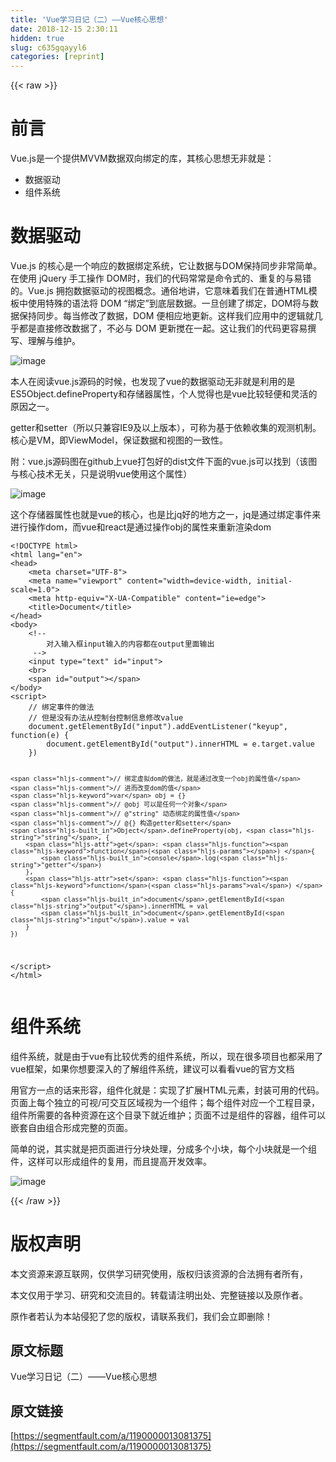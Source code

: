 ```yaml
---
title: 'Vue学习日记（二）——Vue核心思想' 
date: 2018-12-15 2:30:11
hidden: true
slug: c635gqayyl6
categories: [reprint]
---
```


{{< raw >}}

                    
<h1 id="articleHeader0">前言</h1>
<p>Vue.js是一个提供MVVM数据双向绑定的库，其核心思想无非就是：</p>
<ul>
<li>数据驱动</li>
<li>组件系统</li>
</ul>
<h1 id="articleHeader1">数据驱动</h1>
<p>Vue.js 的核心是一个响应的数据绑定系统，它让数据与DOM保持同步非常简单。在使用 jQuery 手工操作 DOM时，我们的代码常常是命令式的、重复的与易错的。Vue.js 拥抱数据驱动的视图概念。通俗地讲，它意味着我们在普通HTML模板中使用特殊的语法将 DOM “绑定”到底层数据。一旦创建了绑定，DOM将与数据保持同步。每当修改了数据，DOM 便相应地更新。这样我们应用中的逻辑就几乎都是直接修改数据了，不必与 DOM 更新搅在一起。这让我们的代码更容易撰写、理解与维护。</p>
<p><span class="img-wrap"><img data-src="/img/remote/1460000013081380?w=850&amp;h=384" src="https://static.alili.tech/img/remote/1460000013081380?w=850&amp;h=384" alt="image" title="image" style="cursor: pointer; display: inline;"></span></p>
<p>本人在阅读vue.js源码的时候，也发现了vue的数据驱动无非就是利用的是ES5Object.defineProperty和存储器属性，个人觉得也是vue比较轻便和灵活的原因之一。</p>
<p>getter和setter（所以只兼容IE9及以上版本），可称为基于依赖收集的观测机制。核心是VM，即ViewModel，保证数据和视图的一致性。</p>
<p>附：vue.js源码图在github上vue打包好的dist文件下面的vue.js可以找到（该图与核心技术无关，只是说明vue使用这个属性）</p>
<p><span class="img-wrap"><img data-src="/img/remote/1460000013081381?w=506&amp;h=360" src="https://static.alili.tech/img/remote/1460000013081381?w=506&amp;h=360" alt="image" title="image" style="cursor: pointer;"></span></p>
<p>这个存储器属性也就是vue的核心，也是比jq好的地方之一，jq是通过绑定事件来进行操作dom，而vue和react是通过操作obj的属性来重新渲染dom</p>
<div class="widget-codetool" style="display:none;">
      <div class="widget-codetool--inner">
      <span class="selectCode code-tool" data-toggle="tooltip" data-placement="top" title="" data-original-title="全选"></span>
      <span type="button" class="copyCode code-tool" data-toggle="tooltip" data-placement="top" data-clipboard-text="<!DOCTYPE html>
<html lang=&quot;en&quot;>
<head>
    <meta charset=&quot;UTF-8&quot;>
    <meta name=&quot;viewport&quot; content=&quot;width=device-width, initial-scale=1.0&quot;>
    <meta http-equiv=&quot;X-UA-Compatible&quot; content=&quot;ie=edge&quot;>
    <title>Document</title>
</head>
<body>
    <!--
        对入输入框input输入的内容都在output里面输出
     -->
    <input type=&quot;text&quot; id=&quot;input&quot;>
    <br>
    <span id=&quot;output&quot;></span>
</body>
<script>
    // 绑定事件的做法
    // 但是没有办法从控制台控制信息修改value
    document.getElementById(&quot;input&quot;).addEventListener(&quot;keyup&quot;, function(e) {
        document.getElementById(&quot;output&quot;).innerHTML = e.target.value
    })

    // 绑定虚拟dom的做法，就是通过改变一个obj的属性值
    // 进而改变dom的值
    var obj = {}
    // @obj 可以是任何一个对象
    // @&quot;string&quot; 动态绑定的属性值
    // @{} 构造getter和setter
    Object.defineProperty(obj, &quot;string&quot;, {
        get: function() {
            console.log(&quot;getter&quot;)
        },
        set: function(val) {
            document.getElementById(&quot;output&quot;).innerHTML = val
            document.getElementById(&quot;input&quot;).value = val
        }
    })
</script>
</html>" title="" data-original-title="复制"></span>
      <span type="button" class="saveToNote code-tool" data-toggle="tooltip" data-placement="top" title="" data-original-title="放进笔记"></span>
      </div>
      </div><pre class="xml hljs"><code class="html"><span class="hljs-meta">&lt;!DOCTYPE html&gt;</span>
<span class="hljs-tag">&lt;<span class="hljs-name">html</span> <span class="hljs-attr">lang</span>=<span class="hljs-string">"en"</span>&gt;</span>
<span class="hljs-tag">&lt;<span class="hljs-name">head</span>&gt;</span>
    <span class="hljs-tag">&lt;<span class="hljs-name">meta</span> <span class="hljs-attr">charset</span>=<span class="hljs-string">"UTF-8"</span>&gt;</span>
    <span class="hljs-tag">&lt;<span class="hljs-name">meta</span> <span class="hljs-attr">name</span>=<span class="hljs-string">"viewport"</span> <span class="hljs-attr">content</span>=<span class="hljs-string">"width=device-width, initial-scale=1.0"</span>&gt;</span>
    <span class="hljs-tag">&lt;<span class="hljs-name">meta</span> <span class="hljs-attr">http-equiv</span>=<span class="hljs-string">"X-UA-Compatible"</span> <span class="hljs-attr">content</span>=<span class="hljs-string">"ie=edge"</span>&gt;</span>
    <span class="hljs-tag">&lt;<span class="hljs-name">title</span>&gt;</span>Document<span class="hljs-tag">&lt;/<span class="hljs-name">title</span>&gt;</span>
<span class="hljs-tag">&lt;/<span class="hljs-name">head</span>&gt;</span>
<span class="hljs-tag">&lt;<span class="hljs-name">body</span>&gt;</span>
    <span class="hljs-comment">&lt;!--
        对入输入框input输入的内容都在output里面输出
     --&gt;</span>
    <span class="hljs-tag">&lt;<span class="hljs-name">input</span> <span class="hljs-attr">type</span>=<span class="hljs-string">"text"</span> <span class="hljs-attr">id</span>=<span class="hljs-string">"input"</span>&gt;</span>
    <span class="hljs-tag">&lt;<span class="hljs-name">br</span>&gt;</span>
    <span class="hljs-tag">&lt;<span class="hljs-name">span</span> <span class="hljs-attr">id</span>=<span class="hljs-string">"output"</span>&gt;</span><span class="hljs-tag">&lt;/<span class="hljs-name">span</span>&gt;</span>
<span class="hljs-tag">&lt;/<span class="hljs-name">body</span>&gt;</span>
<span class="hljs-tag">&lt;<span class="hljs-name">script</span>&gt;</span><span class="javascript">
    <span class="hljs-comment">// 绑定事件的做法</span>
    <span class="hljs-comment">// 但是没有办法从控制台控制信息修改value</span>
    <span class="hljs-built_in">document</span>.getElementById(<span class="hljs-string">"input"</span>).addEventListener(<span class="hljs-string">"keyup"</span>, <span class="hljs-function"><span class="hljs-keyword">function</span>(<span class="hljs-params">e</span>) </span>{
        <span class="hljs-built_in">document</span>.getElementById(<span class="hljs-string">"output"</span>).innerHTML = e.target.value
    })

    <span class="hljs-comment">// 绑定虚拟dom的做法，就是通过改变一个obj的属性值</span>
    <span class="hljs-comment">// 进而改变dom的值</span>
    <span class="hljs-keyword">var</span> obj = {}
    <span class="hljs-comment">// @obj 可以是任何一个对象</span>
    <span class="hljs-comment">// @"string" 动态绑定的属性值</span>
    <span class="hljs-comment">// @{} 构造getter和setter</span>
    <span class="hljs-built_in">Object</span>.defineProperty(obj, <span class="hljs-string">"string"</span>, {
        <span class="hljs-attr">get</span>: <span class="hljs-function"><span class="hljs-keyword">function</span>(<span class="hljs-params"></span>) </span>{
            <span class="hljs-built_in">console</span>.log(<span class="hljs-string">"getter"</span>)
        },
        <span class="hljs-attr">set</span>: <span class="hljs-function"><span class="hljs-keyword">function</span>(<span class="hljs-params">val</span>) </span>{
            <span class="hljs-built_in">document</span>.getElementById(<span class="hljs-string">"output"</span>).innerHTML = val
            <span class="hljs-built_in">document</span>.getElementById(<span class="hljs-string">"input"</span>).value = val
        }
    })
</span><span class="hljs-tag">&lt;/<span class="hljs-name">script</span>&gt;</span>
<span class="hljs-tag">&lt;/<span class="hljs-name">html</span>&gt;</span></code></pre>
<h1 id="articleHeader2">组件系统</h1>
<p>组件系统，就是由于vue有比较优秀的组件系统，所以，现在很多项目也都采用了vue框架，如果你想要深入的了解组件系统，建议可以看看vue的官方文档</p>
<p>用官方一点的话来形容，组件化就是：实现了扩展HTML元素，封装可用的代码。页面上每个独立的可视/可交互区域视为一个组件；每个组件对应一个工程目录，组件所需要的各种资源在这个目录下就近维护；页面不过是组件的容器，组件可以嵌套自由组合形成完整的页面。</p>
<p>简单的说，其实就是把页面进行分块处理，分成多个小块，每个小块就是一个组件，这样可以形成组件的复用，而且提高开发效率。</p>
<p><span class="img-wrap"><img data-src="/img/remote/1460000013081382?w=769&amp;h=255" src="https://static.alili.tech/img/remote/1460000013081382?w=769&amp;h=255" alt="image" title="image" style="cursor: pointer; display: inline;"></span></p>

                
{{< /raw >}}

# 版权声明
本文资源来源互联网，仅供学习研究使用，版权归该资源的合法拥有者所有，

本文仅用于学习、研究和交流目的。转载请注明出处、完整链接以及原作者。

原作者若认为本站侵犯了您的版权，请联系我们，我们会立即删除！

## 原文标题
Vue学习日记（二）——Vue核心思想

## 原文链接
[https://segmentfault.com/a/1190000013081375](https://segmentfault.com/a/1190000013081375)

